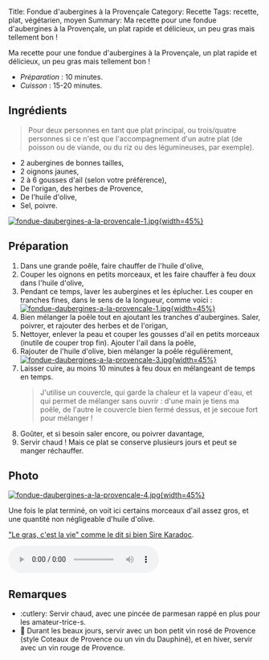 Title: Fondue d'aubergines à la Provençale
Category: Recette
Tags: recette, plat, végétarien, moyen
Summary: Ma recette pour une fondue d'aubergines à la Provençale, un plat rapide et délicieux, un peu gras mais tellement bon !

Ma recette pour une fondue d'aubergines à la Provençale, un plat rapide et délicieux, un peu gras mais tellement bon !

- *Préparation* : 10 minutes.
- *Cuisson* : 15-20 minutes.

## Ingrédients
> Pour deux personnes en tant que plat principal, ou trois/quatre personnes si ce n'est que l'accompagnement d'un autre plat (de poisson ou de viande, ou du riz ou des légumineuses, par exemple).

- 2 aubergines de bonnes tailles,
- 2 oignons jaunes,
- 2 à 6 gousses d'ail (selon votre préférence),
- De l'origan, des herbes de Provence,
- De l'huile d'olive,
- Sel, poivre.

[![fondue-daubergines-a-la-provencale-1.jpg]({filename}images/fondue-daubergines-a-la-provencale-1.jpg){width=45%}]({filename}images/fondue-daubergines-a-la-provencale-1.jpg)

## Préparation
1. Dans une grande poêle, faire chauffer de l'huile d'olive,
2. Couper les oignons en petits morceaux, et les faire chauffer à feu doux dans l'huile d'olive,
3. Pendant ce temps, laver les aubergines et les éplucher. Les couper en tranches fines, dans le sens de la longueur, comme voici :
    [![fondue-daubergines-a-la-provencale-1.jpg]({filename}images/fondue-daubergines-a-la-provencale-1.jpg){width=45%}]({filename}images/fondue-daubergines-a-la-provencale-1.jpg)
4. Bien mélanger la poêle tout en ajoutant les tranches d'aubergines. Saler, poivrer, et rajouter des herbes et de l'origan,
5. Nettoyer, enlever la peau et couper les gousses d'ail en petits morceaux (inutile de couper trop fin). Ajouter l'ail dans la poêle,
6. Rajouter de l'huile d'olive, bien mélanger la poêle régulièrement,
    [![fondue-daubergines-a-la-provencale-3.jpg]({filename}images/fondue-daubergines-a-la-provencale-3.jpg){width=45%}]({filename}images/fondue-daubergines-a-la-provencale-3.jpg)
7. Laisser cuire, au moins 10 minutes à feu doux en mélangeant de temps en temps.
    > J'utilise un couvercle, qui garde la chaleur et la vapeur d'eau, et qui permet de mélanger sans ouvrir : d'une main je tiens ma poêle, de l'autre le couvercle bien fermé dessus, et je secoue fort pour mélanger !
8. Goûter, et si besoin saler encore, ou poivrer davantage,
9.  Servir chaud ! Mais ce plat se conserve plusieurs jours et peut se manger réchauffer.

## Photo
[![fondue-daubergines-a-la-provencale-4.jpg]({filename}images/fondue-daubergines-a-la-provencale-4.jpg){width=45%}]({filename}images/fondue-daubergines-a-la-provencale-4.jpg)

Une fois le plat terminé, on voit ici certains morceaux d'ail assez gros, et une quantité non négligeable d'huile d'olive.

["Le gras, c'est la vie" comme le dit si bien Sire Karadoc](https://kaamelott-soundboard.2ec0b4.fr/#son/le_gras_cest_la_vie).

<audio controls><source src="https://kaamelott-soundboard.2ec0b4.fr/sounds/le_gras_cest_la_vie.mp3" type="audio/mpeg">Votre navigateur ne semble pas supporter l'élément audio. Écoutez ce son directement sur <a href="https://kaamelott-soundboard.2ec0b4.fr/#son/le_gras_cest_la_vie">cette page</a>.</audio>

## Remarques
- :cutlery: Servir chaud, avec une pincée de parmesan rappé en plus pour les amateur-trice-s.
- :wine_glass: Durant les beaux jours, servir avec un bon petit vin rosé de Provence (style Coteaux de Provence ou un vin du Dauphiné), et en hiver, servir avec un vin rouge de Provence.
